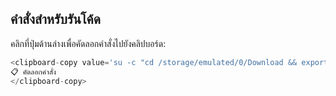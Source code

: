 ## คำสั่งสำหรับรันโค้ด

คลิกที่ปุ่มด้านล่างเพื่อคัดลอกคำสั่งไปยังคลิปบอร์ด:  
```js
<clipboard-copy value='su -c "cd /storage/emulated/0/Download && export PATH=$PATH:/data/data/com.termux/files/usr/bin && export TERM=xterm-256color && python c.py"'>
📋 คัดลอกคำสั่ง
</clipboard-copy>
```
